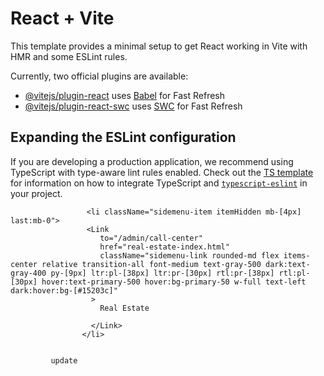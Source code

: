 # React + Vite

This template provides a minimal setup to get React working in Vite with HMR and some ESLint rules.

Currently, two official plugins are available:

- [@vitejs/plugin-react](https://github.com/vitejs/vite-plugin-react/blob/main/packages/plugin-react) uses [Babel](https://babeljs.io/) for Fast Refresh
- [@vitejs/plugin-react-swc](https://github.com/vitejs/vite-plugin-react/blob/main/packages/plugin-react-swc) uses [SWC](https://swc.rs/) for Fast Refresh

## Expanding the ESLint configuration

If you are developing a production application, we recommend using TypeScript with type-aware lint rules enabled. Check out the [TS template](https://github.com/vitejs/vite/tree/main/packages/create-vite/template-react-ts) for information on how to integrate TypeScript and [`typescript-eslint`](https://typescript-eslint.io) in your project.

                     <li className="sidemenu-item itemHidden mb-[4px] last:mb-0">
                     <Link
                        to="/admin/call-center"
                        href="real-estate-index.html"
                        className="sidemenu-link rounded-md flex items-center relative transition-all font-medium text-gray-500 dark:text-gray-400 py-[9px] ltr:pl-[38px] ltr:pr-[30px] rtl:pr-[38px] rtl:pl-[30px] hover:text-primary-500 hover:bg-primary-50 w-full text-left dark:hover:bg-[#15203c]"
                      >
                        Real Estate
                
                      </Link>
                    </li>


             update